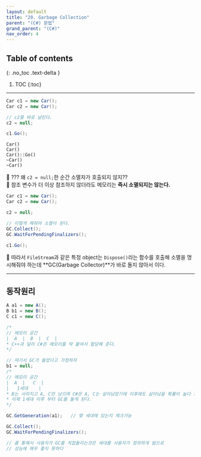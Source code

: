 ```yaml
---
layout: default
title: "20. Garbage Collection"
parent: "(C#) 문법"
grand_parent: "(C#)"
nav_order: 4
---
```


## Table of contents
{: .no_toc .text-delta }

1. TOC
{:toc}

---

```csharp
Car c1 = new Car();
Car c2 = new Car();

// c2를 바로 날린다.
c2 = null;

c1.Go();
```

```
Car()
Car()
Car()::Go()
~Car()
~Car()
```

🍁 ??? 왜 `c2 = null;`한 순간 소멸자가 호출되지 않지??<br>
🍁 참조 변수가 더 이상 참조하지 않더라도 메모리는 **즉시 소멸되지는 않는다.**

```csharp
Car c1 = new Car();
Car c2 = new Car();

c2 = null;

// 이렇게 해줘야 소멸이 된다.
GC.Collect();
GC.WaitForPendingFinalizers();

c1.Go();
```

🍁 따라서 `FileStream`과 같은 특정 object는 `Dispose()`라는 함수를 호출해 소멸을 명시해줘야 하는데 **GC(Garbage Collector)**가 바로 돌지 않아서 이다.

---

## 동작원리

```csharp
A a1 = new A();
B b1 = new B();
C c1 = new C();

/*
// 메모리 공간
|  A  |  B  |  C  |
* C++과 달리 C#은 메모리를 딱 붙여서 할당해 준다.
*/

// 여기서 GC가 돌았다고 가정하자
b1 = null;
/*
// 메모리 공간
|  A  |   C  |
|   1세대    |
* B는 사라지고 A, C만 남으며 C#은 A, C는 살아남았기에 이후에도 살아남을 확률이 높다 가정하고 1세대라 정의하며 1세대는 GC의 대상에서 제외한다.
* 이제 1세대 이후 부터 GC를 돌게 된다.
*/

GC.GetGeneration(a1);   // 몇 세대에 있는지 체크가능
```

```csharp
GC.Collect();
GC.WaitForPendingFinalizers();

// 를 통해서 사용자가 GC를 직접돌리는것은 세대를 사용자가 정의하게 됨으로
// 성능에 매우 좋지 못하다
```